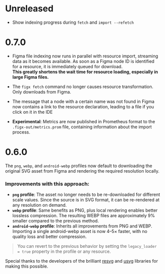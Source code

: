 # Unreleased

- Show indexing progress during `fetch` and `import --refetch`

# 0.7.0

- Figma file indexing now runs in parallel with resource import, streaming data as it becomes available. As soon as a Figma node ID is identified for a resource, it is immediately queued for download.   
   **This greatly shortens the wait time for resource loading, especially in large Figma files.**

- The `figx fetch` command no longer causes resource transformation. Only downloads from Figma.

- The message that a node with a certain name was not found in Figma now contains a link to the resource declaration, leading to a file if you click on it in the IDE

- **Experimental**: Metrics are now published in Prometheus format to the `.figx-out/metrics.prom` file, containing information about the import process.

# 0.6.0

The `png`, `webp`, and `android-webp` profiles now default to downloading the original SVG asset from Figma and rendering the required resolution locally.

### Improvements with this approach:
* **`png` profile**: The asset no longer needs to be re-downloaded for different scale values. Since the source is in SVG format, it can be re-rendered at any resolution on demand.
* **`webp` profile**: Same benefits as PNG, plus local rendering enables better lossless compression. The resulting WEBP files are approximately 9% smaller compared to the previous method.
* **`android-webp` profile**: Inherits all improvements from PNG and WEBP. Importing a single android-webp asset is now 4–5× faster, with no quality loss and better compression.

> You can revert to the previous behavior by setting the `legacy_loader = true` property in the profile or any resource.

Special thanks to the developers of the brilliant [resvg](https://github.com/linebender/resvg) and [usvg](https://github.com/linebender/resvg/tree/main/crates/usvg) libraries for making this possible.